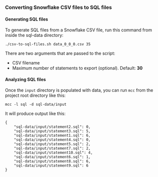 ### Converting Snowflake CSV files to SQL files

#### Generating SQL files

To generate SQL files from a Snowflake CSV file, 
run this command from inside the sql-data directory:
```shell
./csv-to-sql-files.sh data_0_0_0.csv 35
```
There are two arguments that are passed to the script:
* CSV filename
* Maximum number of statements to export (optional).  Default: **30**

#### Analyzing SQL files
Once the `input` directory is populated with data, you can run `mcc` from the project 
root directory like this:
```shell
mcc -l sql -d sql-data/input
```
It will produce output like this:
```text
{
    "sql-data/input/statement2.sql": 0,
    "sql-data/input/statement3.sql": 5,
    "sql-data/input/statement1.sql": 6,
    "sql-data/input/statement4.sql": 0,
    "sql-data/input/statement5.sql": 2,
    "sql-data/input/statement7.sql": 2,
    "sql-data/input/statement10.sql": 4,
    "sql-data/input/statement6.sql": 1,
    "sql-data/input/statement8.sql": 6,
    "sql-data/input/statement9.sql": 6
}
```